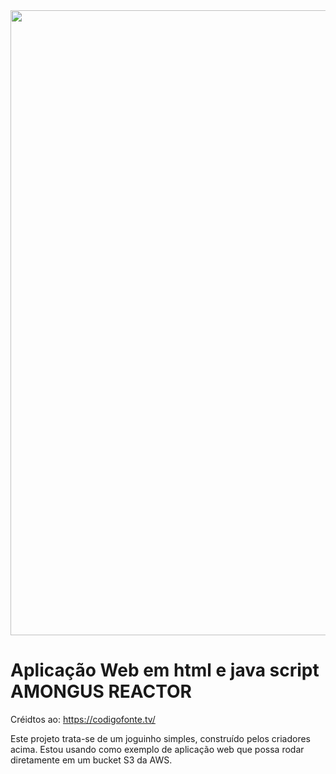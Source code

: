 <img src="https://drive.google.com/uc?export=view&id=1ly82uqS7xjIxO3sEHhKMZmkuIFSfGPqQ" width="1000">

# Aplicação Web em html e java script AMONGUS REACTOR
Créidtos ao: https://codigofonte.tv/

Este projeto trata-se de um joguinho simples, construído pelos criadores acima. Estou usando como exemplo de aplicação web que possa rodar diretamente em um bucket S3 da AWS.
